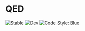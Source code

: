 # QED

[![Stable](https://img.shields.io/badge/docs-stable-blue.svg)](https://szabo137.github.io/QED.jl/stable/)
[![Dev](https://img.shields.io/badge/docs-dev-blue.svg)](https://szabo137.github.io/QED.jl/dev/)
[![Code Style: Blue](https://img.shields.io/badge/code%20style-blue-4495d1.svg)](https://github.com/invenia/BlueStyle)
